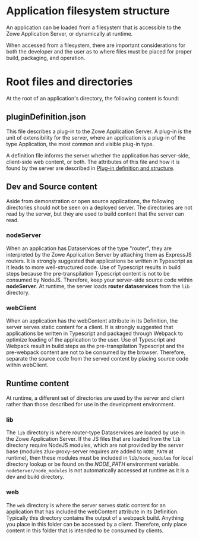 # Application filesystem structure

An application can be loaded from a filesystem that is accessible to the Zowe Application Server, or dynamically at runtime.

When accessed from a filesystem, there are important considerations for both the developer and the user as to where files must be placed for proper build, packaging, and operation.

# Root files and directories
At the root of an application's directory, the following content is found:

## pluginDefinition.json
This file describes a plug-in to the Zowe Application Server. A plug-in is the unit of extensibility for the server, where an application is a plug-in of the type Application, the most common and visible plug-in type.

A definition file informs the server whether the application has server-side, client-side web content, or both.
The attributes of this file and how it is found by the server are described in [Plug-in definition and structure](mvd-plugindefandstruct.md).

## Dev and Source content
Aside from demonstration or open source applications, the following directories should not be seen on a deployed server. The directories are not read by the server, but they are used to build content that the server can read.

### nodeServer
When an application has Dataservices of the type "router", they are interpreted by the Zowe Application Server by attaching them as ExpressJS routers. It is strongly suggested that applications be written in Typescript as it leads to more well-structured code.  Use of Typescript results in build steps because the pre-transpilation Typescript content is not to be consumed by NodeJS. Therefore, keep your server-side source code within **nodeServer**. At runtime, the server loads **router dataservices** from the `lib` directory.

### webClient
When an application has the webContent attribute in its Definition, the server serves static content for a client. It is strongly suggested that applications be written in Typescript and packaged through Webpack to optimize loading of the application to the user. Use of Typescript and Webpack result in build steps as the pre-transpilation Typescript and the pre-webpack content are not to be consumed by the browser. Therefore, separate the source code from the served content by placing source code within webClient.

## Runtime content
At runtime, a different set of directories are used by the server and client rather than those described for use in the development environment.

### lib
The `lib` directory is where router-type Dataservices are loaded by use in the Zowe Application Server. If the JS files that are loaded from the `lib` directory require NodeJS modules, which are not provided by the server base (modules zlux-proxy-server requires are added to `NODE_PATH` at runtime), then these modules must be included in `lib/node_modules` for local directory lookup or be found on the *NODE_PATH* environment variable. `nodeServer/node_modules` is not automatically accessed at runtime as it is a dev and build directory.

### web
The `web` directory is where the server serves static content for an application that has included the webContent attribute in its Definition. Typically this directory contains the output of a webpack build. Anything you place in this folder can be accessed by a client. Therefore, only place content in this folder that is intended to be consumed by clients.

